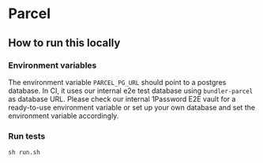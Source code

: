 # Parcel

## How to run this locally

### Environment variables

The environment variable `PARCEL_PG_URL` should point to a postgres database.
In CI, it uses our internal e2e test database using `bundler-parcel` as database URL.
Please check our internal 1Password E2E vault for a ready-to-use environment variable or
set up your own database and set the environment variable accordingly.

### Run tests

```shell script
sh run.sh
```
